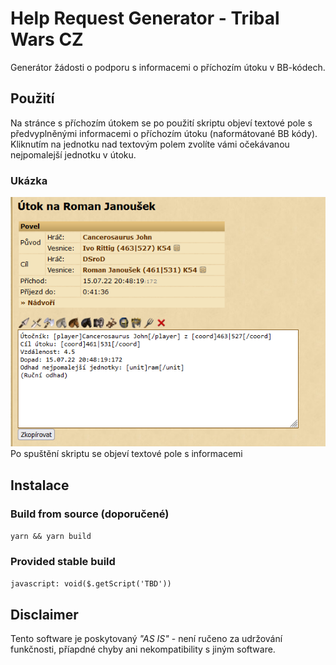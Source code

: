 # Help Request Generator - Tribal Wars CZ

Generátor žádosti o podporu s informacemi o příchozím útoku v BB-kódech.

## Použití

Na stránce s příchozím útokem se po použití skriptu objeví textové pole s předvyplněnými informacemi o příchozím útoku (naformátované BB kódy).
Kliknutím na jednotku nad textovým polem zvolíte vámi očekávanou nejpomalejší jednotku v útoku.


### Ukázka

![Ukázka](/img/helpgen.png)
Po spuštění skriptu se objeví textové pole s informacemi


## Instalace

### Build from source (doporučené)

`yarn && yarn build`

### Provided stable build

`javascript: void($.getScript('TBD'))`

## Disclaimer

Tento software je poskytovaný *"AS IS"* - není ručeno za udržování funkčnosti, příapdné chyby ani nekompatibility s jiným software.
